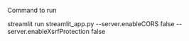 Command to run


streamlit run streamlit_app.py --server.enableCORS false --server.enableXsrfProtection false